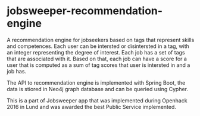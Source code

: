 # jobsweeper-recommendation-engine

A recommendation engine for jobseekers based on tags that represent skills and competences. Each user can be intersted or disintersted in a tag, with an integer representing the degree of interest. Each job has a set of tags that are associated with it. Based on that, each job can have a score for a user that is computed as a sum of tag scores that user is intersted in and a job has. 

The API to recommendation engine is implemented with Spring Boot, the data is stiored in Neo4j graph database and can be queried using Cypher.

This is a part of Jobsweeper app that was implemented during Openhack 2016 in Lund and was awarded the best Public Service implemented. 
